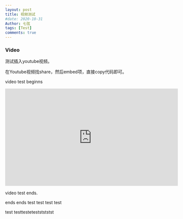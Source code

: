 ```yaml
---
layout: post
title: 视频测试
#date: 2020-10-31
Author: 七弦
tags: [Test]
comments: true
---
```

### Video
测试插入youtube视频。
<!--more-->

在Youtube视频找share，然后embed项，直接copy代码即可。

    
   video test beginns 
   
   <iframe width="560" height="315" src="https://www.youtube.com/embed/bty7LHm14CA" frameborder="0" allow="accelerometer; autoplay; clipboard-write; encrypted-media; gyroscope; picture-in-picture" allowfullscreen></iframe>
   
   video test ends. 
   
   ends ends test test test test
   
   test testtesteteststststst

